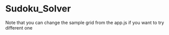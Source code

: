 # Sudoku_Solver

Note that you can change the sample grid from the app.js if you want to try different one
